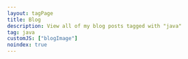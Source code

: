 ```yaml
---
layout: tagPage
title: Blog
description: View all of my blog posts tagged with "java"
tag: java
customJS: ["blogImage"]
noindex: true
---
```


